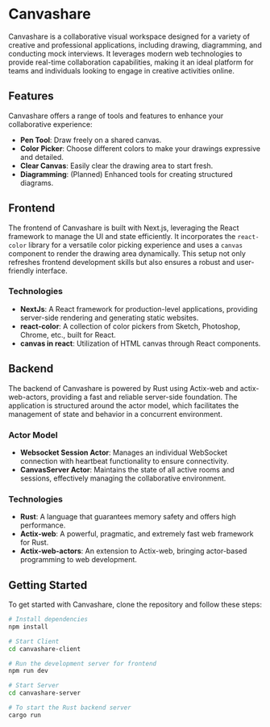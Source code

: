 # Canvashare

Canvashare is a collaborative visual workspace designed for a variety of creative and professional applications, including drawing, diagramming, and conducting mock interviews. It leverages modern web technologies to provide real-time collaboration capabilities, making it an ideal platform for teams and individuals looking to engage in creative activities online.

## Features

Canvashare offers a range of tools and features to enhance your collaborative experience:

- **Pen Tool**: Draw freely on a shared canvas.
- **Color Picker**: Choose different colors to make your drawings expressive and detailed.
- **Clear Canvas**: Easily clear the drawing area to start fresh.
- **Diagramming**: (Planned) Enhanced tools for creating structured diagrams.

## Frontend

The frontend of Canvashare is built with Next.js, leveraging the React framework to manage the UI and state efficiently. It incorporates the `react-color` library for a versatile color picking experience and uses a `canvas` component to render the drawing area dynamically. This setup not only refreshes frontend development skills but also ensures a robust and user-friendly interface.

### Technologies

- **NextJs**: A React framework for production-level applications, providing server-side rendering and generating static websites.
- **react-color**: A collection of color pickers from Sketch, Photoshop, Chrome, etc., built for React.
- **canvas in react**: Utilization of HTML canvas through React components.

## Backend

The backend of Canvashare is powered by Rust using Actix-web and actix-web-actors, providing a fast and reliable server-side foundation. The application is structured around the actor model, which facilitates the management of state and behavior in a concurrent environment.

### Actor Model

- **Websocket Session Actor**: Manages an individual WebSocket connection with heartbeat functionality to ensure connectivity.
- **CanvasServer Actor**: Maintains the state of all active rooms and sessions, effectively managing the collaborative environment.

### Technologies

- **Rust**: A language that guarantees memory safety and offers high performance.
- **Actix-web**: A powerful, pragmatic, and extremely fast web framework for Rust.
- **Actix-web-actors**: An extension to Actix-web, bringing actor-based programming to web development.

## Getting Started

To get started with Canvashare, clone the repository and follow these steps:

```bash
# Install dependencies
npm install

# Start Client
cd canvashare-client

# Run the development server for frontend
npm run dev

# Start Server
cd canvashare-server

# To start the Rust backend server
cargo run

